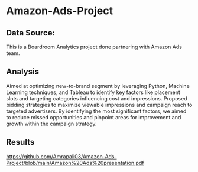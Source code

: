 # Amazon-Ads-Project

## Data Source:
This is a Boardroom Analytics project done partnering with Amazon Ads team.

## Analysis
Aimed at optimizing new-to-brand segment by leveraging Python, Machine Learning techniques, and Tableau to identify key factors like placement slots and targeting categories influencing cost and impressions. Proposed bidding strategies to maximize viewable impressions and campaign reach to targeted advertisers. By identifying the most significant factors, we aimed to reduce missed opportunities and pinpoint areas for improvement and growth within the campaign strategy.


## Results
https://github.com/Amrapali03/Amazon-Ads-Project/blob/main/Amazon%20Ads%20presentation.pdf
